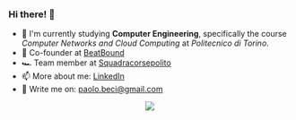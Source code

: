 ### Hi there! 👋

<!--
**Paolo-Beci/Paolo-Beci** is a ✨ _special_ ✨ repository because its `README.md` (this file) appears on your GitHub profile.

Here are some ideas to get you started:

- 🔭 I’m currently working on ...
- 🌱 I’m currently learning ...
- 👯 I’m looking to collaborate on ...
- 🤔 I’m looking for help with ...
- 💬 Ask me about ...
- 📫 How to reach me: ...
- 😄 Pronouns: ...
- ⚡ Fun fact: ...
-->

- 🌱 I'm currently studying **Computer Engineering**, specifically the course *Computer Networks and Cloud Computing* at *Politecnico di Torino*.
- 🎵 Co-founder at [BeatBound](https://beatbound.it)
- 🏎️ Team member at [Squadracorsepolito](https://squadracorsepolito.com)
- 📫 More about me: [LinkedIn](http://linkedin.com/in/paolo-beci-919a28199)
- 💬 Write me on: [paolo.beci@gmail.com](paolo.beci@gmail.com)

<p align="center">
  <img align="center" src="https://github-readme-stats.vercel.app/api?username=Paolo-Beci&show_icons=true&theme=github_dark">
</p>
